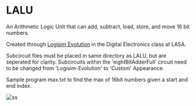 # LALU

An Arithmetic Logic Unit that can add, subtract, load, store, and move 16 bit numbers. 

Created through [Logisim Evolution](https://github.com/logisim-evolution/logisim-evolution) in the Digital Electronics class at LASA.

Subcircuit files must be placed in same directory as LALU, but are seperated for clarity.
Subcircuits within the 'eightBitAdderFull' circuit need to be changed from 'Logisim-Evolution' to 'Custom' Appearance.

Sample program max.txt to find the max of 16bit numbers given a start and end index.


![ss](https://github.com/nikhiljayakumar/lalu/assets/63855254/5037a582-7393-43f6-a2cb-0d22eb18a2e1)
